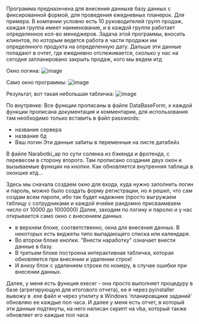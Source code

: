 
Программа предназнчена для внесения данныхв базу данных с фиксированной формой, для проведения ежедневных планерок.
Для примера. В компании условно есть 10 руководителей групп продаж, каждая группа  имеет наименование, и в каждой группе работает определенное кол-во менеджеров.
Задача этой программы, вносить клиентов, по которым ведется работа в части продажи им определнного продукта на определенную дату. Дальше эти данные попадают в очтет, где ежедневно отслеживается, сколько у нас на сегодня запланировано закрыть продаж, кого мы ведем итд

Окно логина:
![image](https://user-images.githubusercontent.com/81446183/214002593-0b56f175-ee0e-4421-9025-4f16d2b10379.png)


Само окно программы:
![image](https://user-images.githubusercontent.com/81446183/214002684-52938d50-2ceb-457e-8a9b-c4223716c7a5.png)


Результат, вот такая небольшая табличка:
![image](https://user-images.githubusercontent.com/81446183/214003410-35a95a29-cbd9-4dd5-a684-647dececf893.png)



По внутрянке:
Все функции прописаны в файле DataBaseForm, к каждой функции прописана документация и комментарии, для использования там необходимо только вставить в файл passwords: 

-  название сервера
-  название бд
-  Ваш логин
Эти данные забиты в переменные на листе датабейз



В файле Narabotki_ap по сути солянка из бэкенда и фротенда, с перевесом в сторону второго.
Там прописано создание двух окон и вызываемые функции на кнопки. Как обновляется внутренняя таблица в ококшке итд...

Здесь мы сначала создаем окно для входа, куда нужно заполнить логин и пароль, можно было создать форму регистрации, но я решил, что сам создам всем пароли, ибо так будет надежнее (просто выгружаем таблицу с сотрудниками и каждой ячейке рандомно присваимваем число от 10000 до 1000000)
Далее, заходим по логину и паролю  и у нас открывается само окно с внесением данных.
- в верхнем блоке, соответственно, окна для внесения данных. В некоторых есть виджеты типо выпадающего списка или календаря.
- Во втором блоке кнопки. "Внести наработку" означает внести данные в базу.
- В третьем блоке построена интерактивная табличка, которая обновляется при внесении и удалении строк!
- И внизу блок с удалением строки по номеру, в случае ошибки при внесении данных.


Далее, у меня есть функция execer - она просто выполняет процедуру в базе (агрегирующую для итогового отчета), ее я через pyinstaller вывожу в .exe файл и через утилиту в Windows 'планировщике заданий' обновляю ее каждые пол часа.
И далее у меня есть отчет, в который эти данные подтянуты, на него написан скрипт на vba, который также обновляет его каждые пол часа
